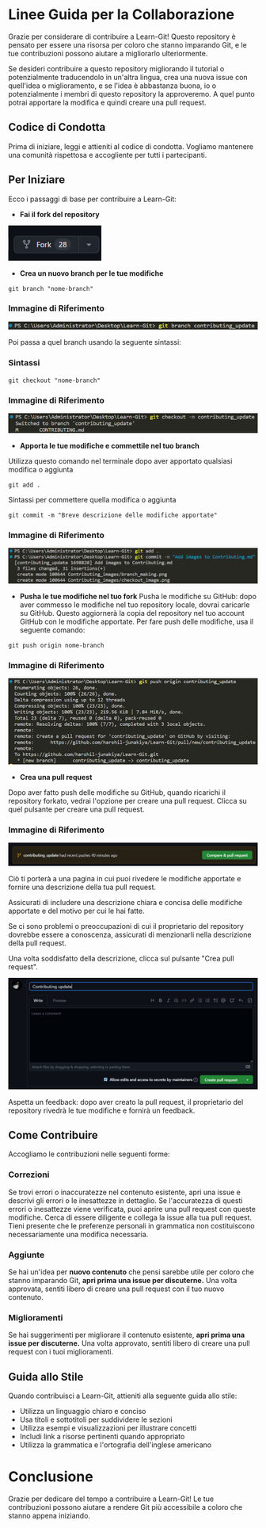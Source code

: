 # Linee Guida per la Collaborazione
Grazie per considerare di contribuire a Learn-Git! Questo repository è pensato per essere una risorsa per coloro che stanno imparando Git, e le tue contribuzioni possono aiutare a migliorarlo ulteriormente.

Se desideri contribuire a questo repository migliorando il tutorial o potenzialmente traducendolo in un'altra lingua, crea una nuova issue con quell'idea o miglioramento, e se l'idea è abbastanza buona, io o potenzialmente i membri di questo repository la approveremo. A quel punto potrai apportare la modifica e quindi creare una pull request.

## Codice di Condotta
Prima di iniziare, leggi e attieniti al codice di condotta. Vogliamo mantenere una comunità rispettosa e accogliente per tutti i partecipanti.

## Per Iniziare
Ecco i passaggi di base per contribuire a Learn-Git:

- **Fai il fork del repository**

![immagine fork](./images/Readme_images/fork.png)

- **Crea un nuovo branch per le tue modifiche**

```
git branch "nome-branch"
```
### Immagine di Riferimento
![immagine branch](./images/Contributing_images/branch_making.png)

Poi passa a quel branch usando la seguente sintassi:

### Sintassi
```
git checkout "nome-branch"
```

### Immagine di Riferimento
![checkout branch](./images/Contributing_images/checkout_image.png)


- **Apporta le tue modifiche e commettile nel tuo branch**

Utilizza questo comando nel terminale dopo aver apportato qualsiasi modifica o aggiunta
```
git add .
```
Sintassi per commettere quella modifica o aggiunta

```
git commit -m "Breve descrizione delle modifiche apportate"
```

### Immagine di Riferimento
![immagini di commit](./images/Contributing_images/add_commit.png)

- **Pusha le tue modifiche nel tuo fork**
Pusha le modifiche su GitHub: dopo aver commesso le modifiche nel tuo repository locale, dovrai caricarle su GitHub. Questo aggiornerà la copia del repository nel tuo account GitHub con le modifiche apportate. Per fare push delle modifiche, usa il seguente comando:

```
git push origin nome-branch
```
### Immagine di Riferimento
![Push](./images/Contributing_images/push_origin.png)

- **Crea una pull request**

Dopo aver fatto push delle modifiche su GitHub, quando ricarichi il repository forkato, vedrai l'opzione per creare una pull request. Clicca su quel pulsante per creare una pull request.

### Immagine di Riferimento 

![Pull Request](./images/Contributing_images/pull_request.png)

Ciò ti porterà a una pagina in cui puoi rivedere le modifiche apportate e fornire una descrizione della tua pull request.

Assicurati di includere una descrizione chiara e concisa delle modifiche apportate e del motivo per cui le hai fatte.

Se ci sono problemi o preoccupazioni di cui il proprietario del repository dovrebbe essere a conoscenza, assicurati di menzionarli nella descrizione della pull request.

Una volta soddisfatto della descrizione, clicca sul pulsante "Crea pull request".

![Ultima Immagine](./images/Contributing_images/last.png)

Aspetta un feedback: dopo aver creato la pull request, il proprietario del repository rivedrà le tue modifiche e fornirà un feedback.

## Come Contribuire
Accogliamo le contribuzioni nelle seguenti forme:

### Correzioni
Se trovi errori o inaccuratezze nel contenuto esistente, apri una issue e descrivi gli errori o le inesattezze in dettaglio. Se l'accuratezza di questi errori o inesattezze viene verificata, puoi aprire una pull request con queste modifiche. Cerca di essere diligente e collega la issue alla tua pull request. Tieni presente che le preferenze personali in grammatica non costituiscono necessariamente una modifica necessaria.

### Aggiunte
Se hai un'idea per **nuovo contenuto** che pensi sarebbe utile per coloro che stanno imparando Git, **apri prima una issue per discuterne.** Una volta approvata, sentiti libero di creare una pull request con il tuo nuovo contenuto.

### Miglioramenti
Se hai suggerimenti per migliorare il contenuto esistente, **apri prima una issue per discuterne.** Una volta approvato, sentiti libero di creare una pull request con i tuoi miglioramenti.

## Guida allo Stile
Quando contribuisci a Learn-Git, attieniti alla seguente guida allo stile:

- Utilizza un linguaggio chiaro e conciso
- Usa titoli e sottotitoli per suddividere le sezioni
- Utilizza esempi e visualizzazioni per illustrare concetti
- Includi link a risorse pertinenti quando appropriato
- Utilizza la grammatica e l'ortografia dell'inglese americano

# Conclusione
Grazie per dedicare del tempo a contribuire a Learn-Git! Le tue contribuzioni possono aiutare a rendere Git più accessibile a coloro che stanno appena iniziando.
